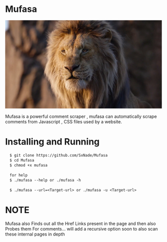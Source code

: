 # Mufasa

![img](https://github.com/SxNade/Mufasa/blob/main/mufasa.png)

Mufasa is a powerful comment scraper , mufasa can automatically scrape comments from Javascript , CSS files used by a website.


# Installing and Running 

      $ git clone https://github.com/SxNade/Mufasa
      $ cd Mufasa
      $ chmod +x mufasa
      
      for help 
      $ ./mufasa --help or ./mufasa -h
      
      $ ./mufasa --url=<Target-url> or ./mufasa -u <Target-url>


# NOTE

Mufasa also Finds out all the Href Links present in the page and then also Probes them For comments... will add a recursive option soon to also scan these internal pages in depth
